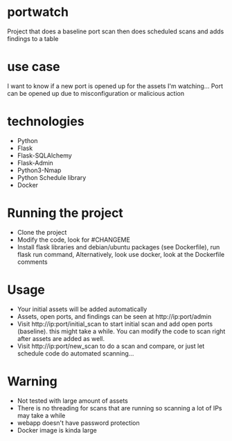 # portwatch
Project that does a baseline port scan then does scheduled scans and adds findings to a table

# use case
I want to know if a new port is opened up for the assets I'm watching... Port can be opened up due to misconfiguration or malicious action

# technologies
- Python
- Flask
- Flask-SQLAlchemy
- Flask-Admin
- Python3-Nmap
- Python Schedule library
- Docker

# Running the project
- Clone the project
- Modify the code, look for #CHANGEME
- Install flask libraries and debian/ubuntu packages (see Dockerfile), run flask run command, Alternatively, look use docker, look at the Dockerfile comments

# Usage
- Your initial assets will be added automatically
- Assets, open ports, and findings can be seen at http://ip:port/admin
- Visit http://ip:port/initial_scan to start initial scan and add open ports (baseline). this might take a while. You can modify the code to scan right after assets are added as well.
- Visit http://ip:port/new_scan to do a scan and compare, or just let schedule code do automated scanning...

# Warning
- Not tested with large amount of assets
- There is no threading for scans that are running so scanning a lot of IPs may take a while
- webapp doesn't have password protection
- Docker image is kinda large
